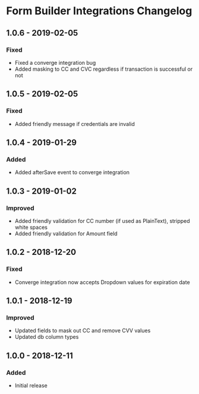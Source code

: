 # Form Builder Integrations Changelog

## 1.0.6 - 2019-02-05

### Fixed
- Fixed a converge integration bug
- Added masking to CC and CVC regardless if transaction is successful or not

## 1.0.5 - 2019-02-05

### Fixed
- Added friendly message if credentials are invalid

## 1.0.4 - 2019-01-29

### Added
- Added afterSave event to converge integration

## 1.0.3 - 2019-01-02

### Improved
- Added friendly validation for CC number (if used as PlainText), stripped white spaces
- Added friendly validation for Amount field

## 1.0.2 - 2018-12-20

### Fixed
- Converge integration now accepts Dropdown values for expiration date


## 1.0.1 - 2018-12-19

### Improved
- Updated fields to mask out CC and remove CVV values
- Updated db column types

## 1.0.0 - 2018-12-11

### Added
- Initial release
